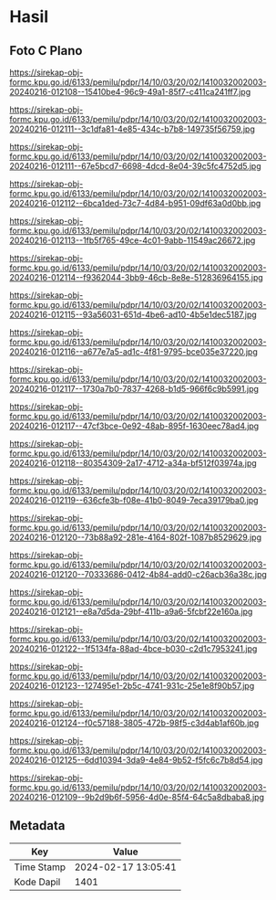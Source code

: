 # Hasil

## Foto C Plano

https://sirekap-obj-formc.kpu.go.id/6133/pemilu/pdpr/14/10/03/20/02/1410032002003-20240216-012108--15410be4-96c9-49a1-85f7-c411ca241ff7.jpg

https://sirekap-obj-formc.kpu.go.id/6133/pemilu/pdpr/14/10/03/20/02/1410032002003-20240216-012111--3c1dfa81-4e85-434c-b7b8-149735f56759.jpg

https://sirekap-obj-formc.kpu.go.id/6133/pemilu/pdpr/14/10/03/20/02/1410032002003-20240216-012111--67e5bcd7-6698-4dcd-8e04-39c5fc4752d5.jpg

https://sirekap-obj-formc.kpu.go.id/6133/pemilu/pdpr/14/10/03/20/02/1410032002003-20240216-012112--6bca1ded-73c7-4d84-b951-09df63a0d0bb.jpg

https://sirekap-obj-formc.kpu.go.id/6133/pemilu/pdpr/14/10/03/20/02/1410032002003-20240216-012113--1fb5f765-49ce-4c01-9abb-11549ac26672.jpg

https://sirekap-obj-formc.kpu.go.id/6133/pemilu/pdpr/14/10/03/20/02/1410032002003-20240216-012114--f9362044-3bb9-46cb-8e8e-512836964155.jpg

https://sirekap-obj-formc.kpu.go.id/6133/pemilu/pdpr/14/10/03/20/02/1410032002003-20240216-012115--93a56031-651d-4be6-ad10-4b5e1dec5187.jpg

https://sirekap-obj-formc.kpu.go.id/6133/pemilu/pdpr/14/10/03/20/02/1410032002003-20240216-012116--a677e7a5-ad1c-4f81-9795-bce035e37220.jpg

https://sirekap-obj-formc.kpu.go.id/6133/pemilu/pdpr/14/10/03/20/02/1410032002003-20240216-012117--1730a7b0-7837-4268-b1d5-966f6c9b5991.jpg

https://sirekap-obj-formc.kpu.go.id/6133/pemilu/pdpr/14/10/03/20/02/1410032002003-20240216-012117--47cf3bce-0e92-48ab-895f-1630eec78ad4.jpg

https://sirekap-obj-formc.kpu.go.id/6133/pemilu/pdpr/14/10/03/20/02/1410032002003-20240216-012118--80354309-2a17-4712-a34a-bf512f03974a.jpg

https://sirekap-obj-formc.kpu.go.id/6133/pemilu/pdpr/14/10/03/20/02/1410032002003-20240216-012119--636cfe3b-f08e-41b0-8049-7eca39179ba0.jpg

https://sirekap-obj-formc.kpu.go.id/6133/pemilu/pdpr/14/10/03/20/02/1410032002003-20240216-012120--73b88a92-281e-4164-802f-1087b8529629.jpg

https://sirekap-obj-formc.kpu.go.id/6133/pemilu/pdpr/14/10/03/20/02/1410032002003-20240216-012120--70333686-0412-4b84-add0-c26acb36a38c.jpg

https://sirekap-obj-formc.kpu.go.id/6133/pemilu/pdpr/14/10/03/20/02/1410032002003-20240216-012121--e8a7d5da-29bf-411b-a9a6-5fcbf22e160a.jpg

https://sirekap-obj-formc.kpu.go.id/6133/pemilu/pdpr/14/10/03/20/02/1410032002003-20240216-012122--1f5134fa-88ad-4bce-b030-c2d1c7953241.jpg

https://sirekap-obj-formc.kpu.go.id/6133/pemilu/pdpr/14/10/03/20/02/1410032002003-20240216-012123--127495e1-2b5c-4741-931c-25e1e8f90b57.jpg

https://sirekap-obj-formc.kpu.go.id/6133/pemilu/pdpr/14/10/03/20/02/1410032002003-20240216-012124--f0c57188-3805-472b-98f5-c3d4ab1af60b.jpg

https://sirekap-obj-formc.kpu.go.id/6133/pemilu/pdpr/14/10/03/20/02/1410032002003-20240216-012125--6dd10394-3da9-4e84-9b52-f5fc6c7b8d54.jpg

https://sirekap-obj-formc.kpu.go.id/6133/pemilu/pdpr/14/10/03/20/02/1410032002003-20240216-012109--9b2d9b6f-5956-4d0e-85f4-64c5a8dbaba8.jpg


## Metadata

| Key        | Value               |
| ---------- | ------------------- |
| Time Stamp | 2024-02-17 13:05:41 |
| Kode Dapil | 1401                |



